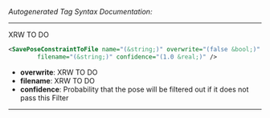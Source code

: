 _Autogenerated Tag Syntax Documentation:_

---
XRW TO DO

```xml
<SavePoseConstraintToFile name="(&string;)" overwrite="(false &bool;)"
        filename="(&string;)" confidence="(1.0 &real;)" />
```

-   **overwrite**: XRW TO DO
-   **filename**: XRW TO DO
-   **confidence**: Probability that the pose will be filtered out if it does not pass this Filter

---
